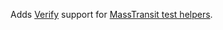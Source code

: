 Adds [Verify](https://github.com/VerifyTests/Verify) support for [MassTransit test helpers](https://masstransit-project.com/usage/testing.html).